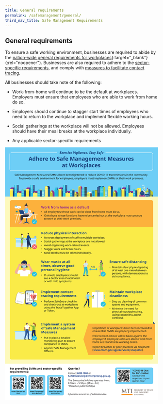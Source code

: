 ```yaml
---
title: General requirements
permalink: /safemanagement/general/
third_nav_title: Safe Management Requirements
---
```


## General requirements

To ensure a safe working environment, businesses are required to abide by the [nation-wide general requirements for workplaces](https://www.mom.gov.sg/covid-19/requirements-for-safe-management-measures){:target="\_blank"}{:rel="noopener"}. Businesses are also required to adhere to the [sector-specific requirements](/safemanagement/sector/), and comply with [measures to facilitate contact tracing](/safemanagement/safeentry/).

All businesses should take note of the following:

- Work-from-home will continue to be the default at workplaces. Employers must ensure that employees who are able to work from home do so.

- Employers should continue to stagger start times of employees who need to return to the workplace and implement flexible working hours.

- Social gatherings at the workplace will not be allowed. Employees should have their meal breaks at the workplace individually.

- Any applicable sector-specific requirements

![SMR](/images/covid/smradvice.jpg 'SMR')
